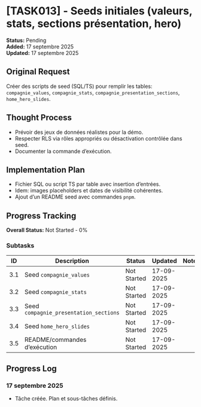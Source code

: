 # [TASK013] - Seeds initiales (valeurs, stats, sections présentation, hero)

**Status:** Pending  
**Added:** 17 septembre 2025  
**Updated:** 17 septembre 2025

## Original Request

Créer des scripts de seed (SQL/TS) pour remplir les tables: `compagnie_values`, `compagnie_stats`, `compagnie_presentation_sections`, `home_hero_slides`.

## Thought Process

- Prévoir des jeux de données réalistes pour la démo.
- Respecter RLS via rôles appropriés ou désactivation contrôlée dans seed.
- Documenter la commande d’exécution.

## Implementation Plan

- Fichier SQL ou script TS par table avec insertion d’entrées.
- Idem: images placeholders et dates de visibilité cohérentes.
- Ajout d’un README seed avec commandes `pnpm`.

## Progress Tracking

**Overall Status:** Not Started - 0%

### Subtasks

| ID | Description | Status | Updated | Notes |
|----|-------------|--------|---------|-------|
| 3.1 | Seed `compagnie_values` | Not Started | 17-09-2025 | |
| 3.2 | Seed `compagnie_stats` | Not Started | 17-09-2025 | |
| 3.3 | Seed `compagnie_presentation_sections` | Not Started | 17-09-2025 | |
| 3.4 | Seed `home_hero_slides` | Not Started | 17-09-2025 | |
| 3.5 | README/commandes d’exécution | Not Started | 17-09-2025 | |

## Progress Log

### 17 septembre 2025

- Tâche créée. Plan et sous-tâches définis.
